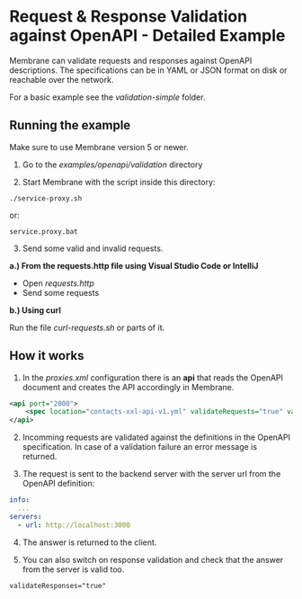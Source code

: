 # Request & Response Validation against OpenAPI - Detailed Example

Membrane can validate requests and responses against OpenAPI descriptions. The specifications can be in YAML or JSON format on disk or reachable over the network.

For a basic example see the _validation-simple_ folder.


## Running the example

Make sure to use Membrane version 5 or newer.

1. Go to the _examples/openapi/validation_ directory

2. Start Membrane with the script inside this directory:

```shell
./service-proxy.sh
```

or:

```
service.proxy.bat
```

3. Send some valid and invalid requests.

**a.) From the requests.http file using Visual Studio Code or IntelliJ**

- Open _requests.http_
- Send some requests

**b.) Using curl**

Run the file _curl-requests.sh_ or parts of it.



## How it works

1. In the _proxies.xml_ configuration there is an **api** that reads the OpenAPI document and creates the API accordingly in Membrane.   

```xml
<api port="2000">
    <spec location="contacts-xxl-api-v1.yml" validateRequests="true" validateResponses="false" validationDetails="true"/>
</api>
```

2. Incomming requests are validated against the definitions in the OpenAPI specification. In case of a validation failure an error message is returned. 

3. The request is sent to the backend server with the server url from the OpenAPI definition:

```yaml
info:
  ...
servers:
  - url: http://localhost:3000
```

4. The answer is returned to the client.

5. You can also switch on response validation and check that the answer from the server is valid too.

```
validateResponses="true"
```
